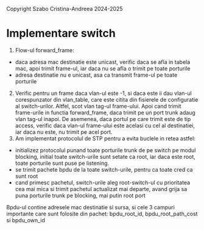 Copyright Szabo Cristina-Andreea 2024-2025
# Implementare switch

1. Flow-ul forward_frame:
- daca adresa mac destinatie este unicast, verific daca se afla in tabela mac, apoi trimit frame-ul, iar daca nu se afla o trimit pe toate porturile
- adresa destinatie nu e unicast, asa ca transmit frame-ul pe toate porturile
2. Verific pentru un frame daca vlan-ul este -1, si daca este ii dau vlan-ul corespunzator din vlan_table, care este citita din fisierele de configuratie al switch-urilor. Altfel, scot vlan tag-ul frame-ului. Apoi cand trimit frame-urile in functia forward_frame, daca trimit pe un port trunk adaug vlan tag-ul inapoi. De asemenea, daca portul pe care trimit este de tip access, verific daca vlan-ul frame-ului este acelasi cu cel al destinatiei, iar daca nu este, nu trimit pe acel port.
3. Am implementat protocolul de STP pentru a evita buclele in retea astfel:
- initializez protocolul punand toate porturile trunk de pe switch pe modul blocking, initial toate switch-urile sunt setate ca root, iar daca este root, toate porturile sunt puse pe listening. 
- se trimit pachete bpdu de la toate switch-urile, pentru ca toate cred ca sunt root
- cand primesc pachetul, switch-urile aleg root-switch-ul cu prioritatea cea mai mica si trimit pachetul actualizat mai departe, avand grija sa puna porturile trunk pe blocking, mai putin root port

Bpdu-ul contine adresele mac destinatie si sursa, si cele 3 campuri importante care sunt folosite din pachet: bpdu_root_id, bpdu_root_path_cost si bpdu_own_id